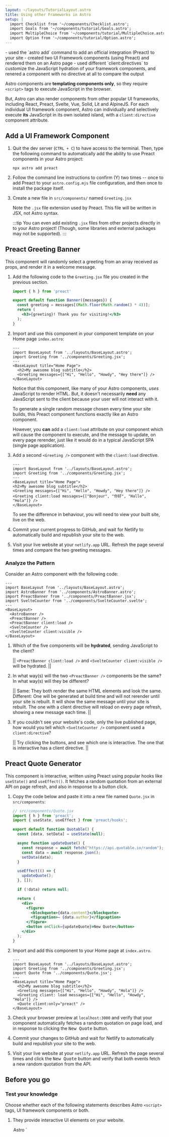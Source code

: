 ```yaml
---
layout: ~/layouts/TutorialLayout.astro
title: Using other Frameworks in Astro
setup: |
  import Checklist from '~/components/Checklist.astro';
  import Goals from '~/components/tutorial/Goals.astro';
  import MultipleChoice from '~/components/tutorial/MultipleChoice.astro';
  import Option from '~/components/tutorial/Option.astro';
---
```


<Goals>
  - used the `astro add` command to add an official integration (Preact) to your site
  - created two UI Framework components (using Preact) and rendered them on an Astro page
  - used different `client:directives` to customize the JavaScript hydration of your framework components, and renered a component with no directive at all to compare the output
</Goals>

Astro components are **templating components only**, so they require `<script>` tags to execute JavaScript in the browser. 

But, Astro can also render components from other popular UI frameworks, including React, Preact, Svelte, Vue, Solid, Lit and AlpineJS. For each individual UI framework component, Astro can individually and selectively execute **its** JavaScript in its own isolated island, with a `client:directive` component attribute.

## Add a UI Framework Component

1. Quit the dev server (`CTRL + C`) to have access to the terminal. Then, type the following command to automatically add the ability to use Preact components in your Astro project:

    ```shell
    npx astro add preact
    ```

2. Follow the command line instructions to confirm (Y) two times -- once to add Preact to your `astro.config.mjs` file configuration, and then once to install the package itself.

3. Create a new file in `src/components/` named `Greeting.jsx`

    Note the `.jsx` file extension used by Preact. This file will be written in JSX, not Astro syntax. 
    
    :::tip
    You can even add existing `.jsx` files from other projects directly in to your Astro project! (Though, some libraries and external packages may not be supported).
    :::

## Preact Greeting Banner

This component will randomly select a greeting from an array received as props, and render it in a welcome message.

1. Add the following code to the `Greeting.jsx` file you created in the previous section.

    ```jsx title="src/components/Greeting.jsx"
    import { h } from 'preact'

    export default function Banner({messages}) {
      const greeting = messages[(Math.floor(Math.random() * 4))];
      return (
        <h3>{greeting}! Thank you for visiting!</h3>
      );
    }
    ```

2. Import and use this component in your component template on your Home page `index.astro`:

    ```astro title="src/pages/index.astro" ins={3,7}
    ---
    import BaseLayout from '../layouts/BaseLayout.astro';
    import Greeting from '../components/Greeting.jsx';
    ---
    <BaseLayout title="Home Page">
      <h2>My awesome blog subtitle</h2>
      <Greeting messages={["Hi", "Hello", "Howdy", "Hey there"]} />
    </BaseLayout>
    ```

    Notice that this component, like many of your Astro components, *uses* JavaScript to render HTML. But, it doesn't necessarily **need** any JavaScript sent to the client because your user will not interact with it. 

    To generate a single random message chosen every time your site builds, this Preact component functions exactly like an Astro component.

    However, you **can** add a `client:load` attribute on your component which will cause the component to execute, and the message to update, on every page rerender, just like it would do in a typical JavaScript SPA (single page application).

3. Add a second `<Greeting />` component with the `client:load` directive.

      ```astro title="src/pages/index.astro" ins={8} "client:load"
    ---
    import BaseLayout from '../layouts/BaseLayout.astro';
    import Greeting from '../components/Greeting.jsx';
    ---
    <BaseLayout title="Home Page">
      <h2>My awesome blog subtitle</h2>
      <Greeting messages={["Hi", "Hello", "Howdy", "Hey there"]} />
      <Greeting client:load messages={["Bonjour", "你好", "Hallo", "Hola"]} />
    </BaseLayout>
    ```

    To see the difference in behaviour, you will need to view your built site, live on the web.

4. Commit your current progress to GitHub, and wait for Netlify to automatically build and republish your site to the web.

5. Visit your live website at your `netlify.app` URL. Refresh the page several times and compare the two greeting messages. 

### Analyze the Pattern

Consider an Astro component with the following code:

```astro
---
import BaseLayout from '../layouts/BaseLayout.astro';
import AstroBanner from '../components/AstroBanner.astro';
import PreactBanner from '../components/PreactBanner.jsx';
import SvelteCounter from '../components/SvelteCounter.svelte';
---
<BaseLayout>
  <AstroBanner />
  <PreactBanner />
  <PreactBanner client:load />
  <SvelteCounter />
  <SvelteCounter client:visible />
</BaseLayout>
```

1. Which of the five components will be **hydrated**, sending JavaScript to the client?

    || `<PreactBanner client:load />` and `<SvelteCounter client:visible />` will be hydrated. ||

2. In what way(s) will the two `<PreactBanner />` components be the same? In what way(s) will they be different? 

    || Same: They both render the same HTML elements and look the same. Different: One will be generated at build time and will not rerender until your site is rebuilt. It will show the same message until your site is rebuilt. The one with a client directive will reload on every page refresh, showing a new message each time. ||

3. If you couldn't see your website's code, only the live published page, how would you tell which `<SvelteCounter />` component used a `client:directive`? 

    || Try clicking the buttons, and see which one is interactive. The one that is interactive has a client directive. ||


## Preact Quote Generator

This component is interactive, written using Preact using popular hooks like `useState()` and `useEffect()`. It fetches a random quotation from an external API on page refresh, and also in response to a button click.

1. Copy the code below and paste it into a new file named `Quote.jsx` in `src/components`:

    ```jsx
    // src/components/Quote.jsx 
    import { h } from 'preact';
    import { useState, useEffect } from 'preact/hooks';

    export default function Quotable() {
      const [data, setData] = useState(null);

      async function updateQuote() {
        const response = await fetch("https://api.quotable.io/random");
        const data = await response.json();
        setData(data);
      }

      useEffect(() => {
        updateQuote();
      }, []);

      if (!data) return null;

      return (
        <div>
          <figure>
            <blockquote>{data.content}</blockquote>
            <figcaption>— {data.author}</figcaption>
          </figure>
          <button onClick={updateQuote}>New Quote</button>
        </div>
      );
    }
    ```

2. Import and add this component to your Home page at `index.astro`.

    ```astro title="src/pages/index.astro" ins={4,10}
    ---
    import BaseLayout from '../layouts/BaseLayout.astro';
    import Greeting from '../components/Greeting.jsx';
    import Quote from '../components/Quote.jsx';
    ---
    <BaseLayout title="Home Page">
      <h2>My awesome blog subtitle</h2>
      <Greeting messages={["Hi", "Hello", "Howdy", "Hola"]} />
      <Greeting client: load messages={["Hi", "Hello", "Howdy", "Hola"]} />
      <Quote client:only="preact" />
    </BaseLayout>
    ```

3. Check your browser preview at `localhost:3000` and verify that your component automatically fetches a random quotation on page load, and in response to clicking the <kbd>New Quote</kbd> button.

4. Commit your changes to GitHub and wait for Netlify to automatically build and republish your site to the web.

5. Visit your live website at your `netlify.app` URL. Refresh the page several times and click the <kbd>New Quote</kbd> button and verify that both events fetch a new random quotation from the API.

## Before you go

### Test your knowledge

Choose whether each of the following statements describes Astro `<script>` tags, UI framework components or both.

1. They provide interactive UI elements on your website.

    <MultipleChoice>
      <Option>
        Astro `<script>` tags
      </Option>
      <Option>
        UI framework components
      </Option>
      <Option isCorrect>
        both
      </Option>
    </MultipleChoice>

2. They allow you to "try out" a new framework without requiring you to start an entire new project using that tech stack.

    <MultipleChoice>
      <Option>
        Astro `<script>` tags
      </Option>
      <Option isCorrect>
        UI framework components
      </Option>
      <Option>
        both
      </Option>
    </MultipleChoice>

3. They can be reused on multiple pages by adding them to several Astro components, and/or in an Astro layout component.

    <MultipleChoice>
      <Option>
        Astro `<script>` tags
      </Option>
      <Option>
        UI framework components
      </Option>
      <Option isCorrect>
        both
      </Option>
    </MultipleChoice>

4. They allow you to bring components you have written in other frameworks and you can often just drop them right into your site.

    <MultipleChoice>
      <Option>
        Astro `<script>` tags
      </Option>
      <Option isCorrect>
        UI framework components
      </Option>
      <Option>
        both
      </Option>
    </MultipleChoice>

5. They allow you to create a fully-functional, interactive and dynamic website without needing to know or learn any other JavaScript frameworks.

    <MultipleChoice>
      <Option isCorrect>
        Astro `<script>` tags
      </Option>
      <Option>
        UI framework components
      </Option>
      <Option>
        both
      </Option>
    </MultipleChoice>

### Checklist for moving on

<Checklist key="framework">
- [ ] I can install an Astro integration using the command `astro add` in the terminal.
- [ ] I can write UI framework components in their own language, with their own native extention then import and use them in `.astro` components alongside my Astro components.
- [ ] I can choose whether to use a `client:directive` to control hydration on my UI framework component, depending on when I want its JavaScript to run.
- [ ] I can make an interactive element on my website by using either JavaScript inside a `<script>` tag, or by writing and hydrating a UI framework component.
</Checklist>

### Resources

- [Astro Integrations Guide](/en/guides/integrations-guide/)

- [Using UI Framework Components in Astro](/en/core-concepts/framework-components/#using-framework-components)

- [Astro client directives reference](/en/reference/directives-reference/#client-directives)
